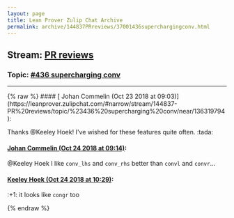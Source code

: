 ```yaml
---
layout: page
title: Lean Prover Zulip Chat Archive 
permalink: archive/144837PRreviews/37001436superchargingconv.html
---
```


## Stream: [PR reviews](https://leanprover-community.github.io/archive/144837PRreviews/index.html)
### Topic: [#436 supercharging conv](https://leanprover-community.github.io/archive/144837PRreviews/37001436superchargingconv.html)

---

<base href="https://leanprover.zulipchat.com">
{% raw %}
#### [ Johan Commelin (Oct 23 2018 at 09:03)](https://leanprover.zulipchat.com/#narrow/stream/144837-PR%20reviews/topic/%23436%20supercharging%20conv/near/136319794):
<p>Thanks <span class="user-mention" data-user-id="110111">@Keeley Hoek</span>! I've wished for these features quite often. <span class="emoji emoji-1f389" title="tada">:tada:</span></p>

#### [ Johan Commelin (Oct 24 2018 at 09:14)](https://leanprover.zulipchat.com/#narrow/stream/144837-PR%20reviews/topic/%23436%20supercharging%20conv/near/136391312):
<p><span class="user-mention" data-user-id="110111">@Keeley Hoek</span> I like <code>conv_lhs</code> and <code>conv_rhs</code> better than <code>convl</code> and <code>convr</code>...</p>

#### [ Keeley Hoek (Oct 24 2018 at 10:29)](https://leanprover.zulipchat.com/#narrow/stream/144837-PR%20reviews/topic/%23436%20supercharging%20conv/near/136394335):
<p><span class="emoji emoji-1f44d" title="+1">:+1:</span> it looks like <code>congr</code> too</p>


{% endraw %}
